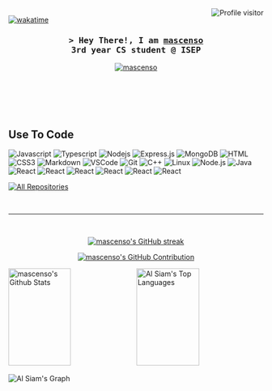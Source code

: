 <!--
<h2 align="center">
  Welcome to Al Siam World!
  <img src="https://media.giphy.com/media/hvRJCLFzcasrR4ia7z/giphy.gif" width="28">
</h2>
-->

<!--
<p align="center">
  <a href="https://github.com/mascenso"><img src="https://readme-typing-svg.herokuapp.com/?lines=Self%20Taught%20Programmer;Front%20End%20Developer;1.5%2B%20years%20of%20coding%20experience;Always%20learning%20new%20things&center=true&width=380&height=45"></a>
</p>

 -->

<a href="https://komarev.com/ghpvc/?username=mascenso">
  <img align="right" src="https://komarev.com/ghpvc/?username=mascenso&label=Visitors&color=0e75b6&style=flat" alt="Profile visitor" />
</a>


[![wakatime](https://wakatime.com/badge/user/eebb3dd8-d9b2-40de-9b88-6fd6cac99dbc.svg)](https://wakatime.com/@eebb3dd8-d9b2-40de-9b88-6fd6cac99dbc)

<!-- Intro  -->
<h3 align="center">
        <samp>&gt; Hey There!, I am
                <b><a target="_blank" href="">mascenso</a></b>
  <br/>
                3rd year CS student @ ISEP
        </samp>
</h3>


<p align="center">
 <a href="https://linkedin.com/in/ascenso-mariana" target="_blank">
  <img src="https://img.shields.io/badge/LinkedIn-0077B5?style=for-the-badge&logo=linkedin&logoColor=white" alt="mascenso"/>
 </a>
 <!-- <a href="https://dev.to/mascenso" target="_blank">
  <img src="https://img.shields.io/badge/dev.to-0A0A0A?style=for-the-badge&logo=dev.to&logoColor=white" alt="mascenso" />
 </a> -->
</p>
<br />

<!-- About Section 
 # About me
 
<p>
 <img align="right" width="350" src="/assets/programmer.gif" alt="Coding gif" />
  
 ✌️ &emsp; Enjoy to do programming and sharing knowledge <br/><br/>
 ❤️ &emsp; Love to writing code and learning new features<br/><br/>
 📧 &emsp; Reach me anytime: mascenso.dev@gmail.com<br/><br/>
 💬 &emsp; Ask me about anything [here](https://github.com/mascenso/mascenso/issues)

</p>
-->
<br/>
<br/>
<br/>

## Use To Code

![Javascript](https://img.shields.io/badge/Javascript-F0DB4F?style=for-the-badge&labelColor=black&logo=javascript&logoColor=F0DB4F)
![Typescript](https://img.shields.io/badge/Typescript-007acc?style=for-the-badge&labelColor=black&logo=typescript&logoColor=007acc)
![Nodejs](https://img.shields.io/badge/Nodejs-3C873A?style=for-the-badge&labelColor=black&logo=node.js&logoColor=3C873A)
![Express.js](https://img.shields.io/badge/Express.js-000000?style=for-the-badge&logo=express&logoColor=white)
![MongoDB](https://img.shields.io/badge/MongoDB-4EA94B?style=for-the-badge&logo=mongodb&logoColor=white)
![HTML](https://img.shields.io/badge/HTML5-E34F26?style=for-the-badge&logo=html5&logoColor=white)
![CSS3](https://img.shields.io/badge/CSS3-1572B6?style=for-the-badge&logo=css3&logoColor=white)
![Markdown](https://img.shields.io/badge/Markdown-000000?style=for-the-badge&logo=markdown&logoColor=white)
![VSCode](https://img.shields.io/badge/Visual_Studio-0078d7?style=for-the-badge&logo=visual%20studio&logoColor=white)
![Git](https://img.shields.io/badge/Git-F05032?style=for-the-badge&logo=git&logoColor=white)
    <a target="_blank"><img alt="C++" src="https://img.shields.io/badge/Java-ED8B00?style=for-the-badge&logo=java&logoColor=white"></a>
    <a target="_blank"><img alt="Linux" src="https://img.shields.io/badge/Node.js-339933?style=for-the-badge&logo=nodedotjs&logoColor=white"></a>
    <a target="_blank"><img alt="Node.js" src="https://img.shields.io/badge/.NET-512BD4?style=for-the-badge&logo=dotnet&logoColor=white"></a>
    <a target="_blank"><img alt="Java" src="https://img.shields.io/badge/C%23-239120?style=for-the-badge&logo=c-sharp&logoColor=white"></a>
    <a target="_blank"><img alt="React" src="https://img.shields.io/badge/Cypress-17202C?style=for-the-badge&logo=cypress&logoColor=white"></a>
    <a target="_blank"><img alt="React" src="https://img.shields.io/badge/Linux-FCC624?style=for-the-badge&logo=linux&logoColor=black"></a>
    <a target="_blank"><img alt="React" src="https://img.shields.io/badge/HTML5-E34F26?style=for-the-badge&logo=html5&logoColor=white"></a>
    <a target="_blank"><img alt="React" src="https://img.shields.io/badge/MySQL-005C84?style=for-the-badge&logo=mysql&logoColor=white"></a>
    <a target="_blank"><img alt="React" src="https://img.shields.io/badge/Express.js-000000?style=for-the-badge&logo=express&logoColor=white"></a>
    <a target="_blank"><img alt="React" src="https://img.shields.io/badge/C-00599C?style=for-the-badge&logo=c&logoColor=white"></a>
<br/>
<!--
## Top Open Source -
[![iTasks](https://github-readme-stats.vercel.app/api/pin/?username=mascenso&repo=itasks&border_color=7F3FBF&bg_color=0D1117&title_color=C9D1D9&text_color=8B949E&icon_color=7F3FBF)](https://github.com/mascenso/itasks)
[![urFolio](https://github-readme-stats.vercel.app/api/pin/?username=mascenso&repo=urfolio&border_color=7F3FBF&bg_color=0D1117&title_color=C9D1D9&text_color=8B949E&icon_color=7F3FBF)](https://github.com/mascenso/urfolio)
[![Web Projects](https://github-readme-stats.vercel.app/api/pin/?username=mascenso&repo=web-projects&border_color=7F3FBF&bg_color=0D1117&title_color=C9D1D9&text_color=8B949E&icon_color=7F3FBF)](https://github.com/mascenso/web-projects)
[![Al Siam Readme](https://github-readme-stats.vercel.app/api/pin/?username=mascenso&repo=mascenso&border_color=7F3FBF&bg_color=0D1117&title_color=C9D1D9&text_color=8B949E&icon_color=7F3FBF)](https://github.com/mascenso/mascenso)
-->
<p align="left">
  <a href="https://github.com/mascenso?tab=repositories" target="_blank"><img alt="All Repositories" title="All Repositories" src="https://img.shields.io/badge/-All%20Repos-2962FF?style=for-the-badge&logo=koding&logoColor=white"/></a>
</p>

<br/>
<hr/>
<br/>

<p align="center">
  <a href="https://github.com/mascenso">
    <img src="https://github-readme-streak-stats.herokuapp.com/?user=mascenso&theme=radical&border=7F3FBF&background=0D1117" alt="mascenso's GitHub streak"/>
  </a>
</p>

<p align="center">
  <a href="https://github.com/mascenso">
    <img src="https://github-profile-summary-cards.vercel.app/api/cards/profile-details?username=mascenso&theme=radical" alt="mascenso's GitHub Contribution"/>
  </a>
</p>

<a> 
    <a href="https://github.com/mascenso"><img alt="mascenso's Github Stats" src="https://denvercoder1-github-readme-stats.vercel.app/api?username=mascenso&show_icons=true&count_private=true&theme=react&border_color=7F3FBF&bg_color=0D1117&title_color=F85D7F&icon_color=F8D866" height="192px" width="49.5%"/></a>
  <a href="https://github.com/mascenso"><img alt="Al Siam's Top Languages" src="https://denvercoder1-github-readme-stats.vercel.app/api/top-langs/?username=mascenso&langs_count=8&layout=compact&theme=react&border_color=7F3FBF&bg_color=0D1117&title_color=F85D7F&icon_color=F8D866" height="192px" width="49.5%"/></a>
  <br/>
</a>


![Al Siam's Graph](https://github-readme-activity-graph.vercel.app/graph?username=mascenso&custom_title=mascenso's%20GitHub%20Activity%20Graph&bg_color=0D1117&color=7F3FBF&line=7F3FBF&point=7F3FBF&area_color=FFFFFF&title_color=FFFFFF&area=true)
